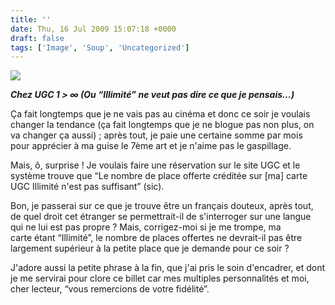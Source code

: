 ```yaml
---
title: ''
date: Thu, 16 Jul 2009 15:07:18 +0000
draft: false
tags: ['Image', 'Soup', 'Uncategorized']
---
```


![](https://madd0.files.wordpress.com/2009/07/rcxxgaq0npz5t9j7cltioonlo1_1280.png)

**_Chez UGC 1 > ∞ (Ou “Illimité” ne veut pas dire ce que je pensais…)_**

Ça fait longtemps que je ne vais pas au cinéma et donc ce soir je voulais changer la tendance (ça fait longtemps que je ne blogue pas non plus, on va changer ça aussi) ; après tout, je paie une certaine somme par mois pour apprécier à ma guise le 7ème art et je n'aime pas le gaspillage.

Mais, ô, surprise ! Je voulais faire une réservation sur le site UGC et le système trouve que “Le nombre de place offerte créditée sur \[ma\] carte UGC Illimité n'est pas suffisant” (sic).

Bon, je passerai sur ce que je trouve être un français douteux, après tout, de quel droit cet étranger se permettrait-il de s'interroger sur une langue qui ne lui est pas propre ? Mais, corrigez-moi si je me trompe, ma carte étant “Illimité”, le nombre de places offertes ne devrait-il pas être largement supérieur à la petite place que je demande pour ce soir ?

J'adore aussi la petite phrase à la fin, que j'ai pris le soin d'encadrer, et dont je me servirai pour clore ce billet car mes multiples personnalités et moi, cher lecteur, “vous remercions de votre fidélité”.